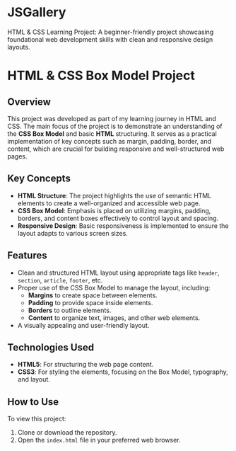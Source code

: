 # JSGallery
HTML &amp; CSS Learning Project: A beginner-friendly project showcasing foundational web development skills with clean and responsive design layouts.

# HTML & CSS Box Model Project

## Overview
This project was developed as part of my learning journey in HTML and CSS. The main focus of the project is to demonstrate an understanding of the **CSS Box Model** and basic **HTML** structuring. It serves as a practical implementation of key concepts such as margin, padding, border, and content, which are crucial for building responsive and well-structured web pages.

## Key Concepts
- **HTML Structure**: The project highlights the use of semantic HTML elements to create a well-organized and accessible web page.
- **CSS Box Model**: Emphasis is placed on utilizing margins, padding, borders, and content boxes effectively to control layout and spacing.
- **Responsive Design**: Basic responsiveness is implemented to ensure the layout adapts to various screen sizes.

## Features
- Clean and structured HTML layout using appropriate tags like `header`, `section`, `article`, `footer`, etc.
- Proper use of the CSS Box Model to manage the layout, including:
  - **Margins** to create space between elements.
  - **Padding** to provide space inside elements.
  - **Borders** to outline elements.
  - **Content** to organize text, images, and other web elements.
- A visually appealing and user-friendly layout.

## Technologies Used
- **HTML5**: For structuring the web page content.
- **CSS3**: For styling the elements, focusing on the Box Model, typography, and layout.

## How to Use
To view this project:
1. Clone or download the repository.
2. Open the `index.html` file in your preferred web browser.
